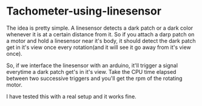 # Tachometer-using-linesensor

The idea is pretty simple. A linesensor detects a dark patch or a dark color whenever it is at a certain distance from it. So if you attach a darp patch on a motor and hold a linesensor near it's body, it should detect the dark patch get in it's view once every rotation(and it will see it go away from it's view once). 

So, if we interface the linesensor with an arduino, it'll trigger a signal everytime a dark patch get's in it's view. Take the CPU time elapsed between two successive triggers and you'll get the rpm of the rotating motor. 

I have tested this with a real setup and it works fine. 
